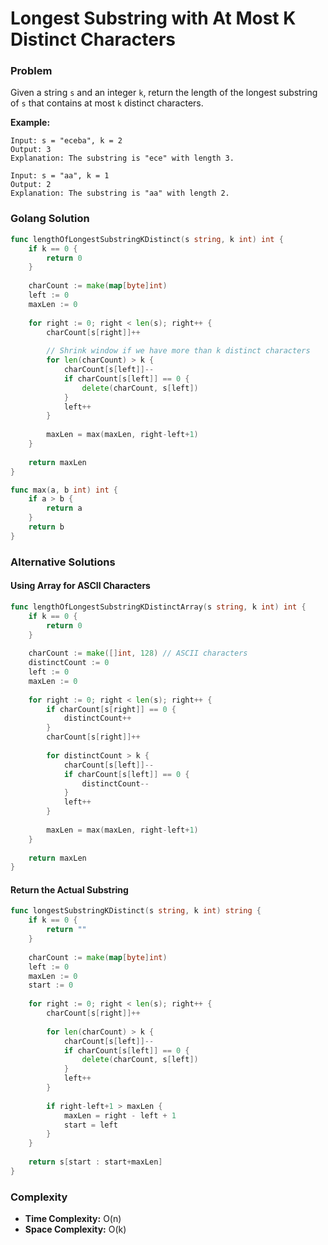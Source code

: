 # Longest Substring with At Most K Distinct Characters

### Problem
Given a string `s` and an integer `k`, return the length of the longest substring of `s` that contains at most `k` distinct characters.

**Example:**
```
Input: s = "eceba", k = 2
Output: 3
Explanation: The substring is "ece" with length 3.

Input: s = "aa", k = 1
Output: 2
Explanation: The substring is "aa" with length 2.
```

### Golang Solution

```go
func lengthOfLongestSubstringKDistinct(s string, k int) int {
    if k == 0 {
        return 0
    }
    
    charCount := make(map[byte]int)
    left := 0
    maxLen := 0
    
    for right := 0; right < len(s); right++ {
        charCount[s[right]]++
        
        // Shrink window if we have more than k distinct characters
        for len(charCount) > k {
            charCount[s[left]]--
            if charCount[s[left]] == 0 {
                delete(charCount, s[left])
            }
            left++
        }
        
        maxLen = max(maxLen, right-left+1)
    }
    
    return maxLen
}

func max(a, b int) int {
    if a > b {
        return a
    }
    return b
}
```

### Alternative Solutions

#### **Using Array for ASCII Characters**
```go
func lengthOfLongestSubstringKDistinctArray(s string, k int) int {
    if k == 0 {
        return 0
    }
    
    charCount := make([]int, 128) // ASCII characters
    distinctCount := 0
    left := 0
    maxLen := 0
    
    for right := 0; right < len(s); right++ {
        if charCount[s[right]] == 0 {
            distinctCount++
        }
        charCount[s[right]]++
        
        for distinctCount > k {
            charCount[s[left]]--
            if charCount[s[left]] == 0 {
                distinctCount--
            }
            left++
        }
        
        maxLen = max(maxLen, right-left+1)
    }
    
    return maxLen
}
```

#### **Return the Actual Substring**
```go
func longestSubstringKDistinct(s string, k int) string {
    if k == 0 {
        return ""
    }
    
    charCount := make(map[byte]int)
    left := 0
    maxLen := 0
    start := 0
    
    for right := 0; right < len(s); right++ {
        charCount[s[right]]++
        
        for len(charCount) > k {
            charCount[s[left]]--
            if charCount[s[left]] == 0 {
                delete(charCount, s[left])
            }
            left++
        }
        
        if right-left+1 > maxLen {
            maxLen = right - left + 1
            start = left
        }
    }
    
    return s[start : start+maxLen]
}
```

### Complexity
- **Time Complexity:** O(n)
- **Space Complexity:** O(k)
